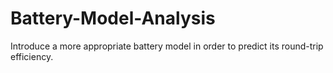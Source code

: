 # Battery-Model-Analysis
Introduce a more appropriate battery model  in order to predict its round-trip efficiency.
